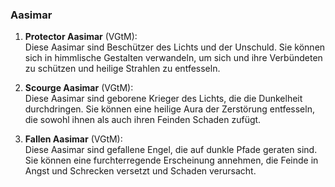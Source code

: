 
### **Aasimar**

1. **Protector Aasimar** (VGtM):  
   Diese Aasimar sind Beschützer des Lichts und der Unschuld. Sie können sich in himmlische Gestalten verwandeln, um sich und ihre Verbündeten zu schützen und heilige Strahlen zu entfesseln.
      
2. **Scourge Aasimar** (VGtM):  
   Diese Aasimar sind geborene Krieger des Lichts, die die Dunkelheit durchdringen. Sie können eine heilige Aura der Zerstörung entfesseln, die sowohl ihnen als auch ihren Feinden Schaden zufügt.
      
3. **Fallen Aasimar** (VGtM):  
   Diese Aasimar sind gefallene Engel, die auf dunkle Pfade geraten sind. Sie können eine furchterregende Erscheinung annehmen, die Feinde in Angst und Schrecken versetzt und Schaden verursacht.